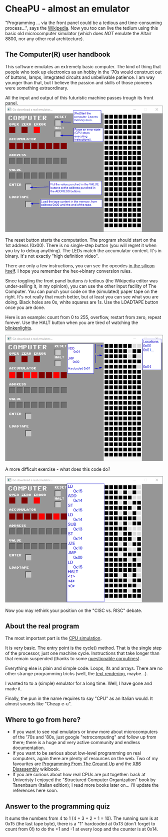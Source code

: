 # CheaPU - almost an emulator
"Programming ... via the front panel could be a tedious and time-consuming process...", says the [Wikipedia](https://en.wikipedia.org/wiki/Altair_8800).
Now you too can live the tedium using this basic old microcomputer simulator (which does *NOT* emulate the Altair 8800, nor any other real architecture).

## The Computer(R) user handbook
This software emulates an extremely basic computer. The kind of thing that people who took up electronics as an hobby in the '70s would construct out of buttons, lamps, integrated circuits and unbelivable patience. I am way younger than that, but I believe the passion and skills of those pioneers were something extraordinary.

All the input and output of this futuristic machine passes trough its front panel. 
![Front panel buttons](https://github.com/stefanos-86/CheaPU/blob/master/docs/ButtonsGuide.png "")

The reset button starts the computation. The program should start on the 1st address (0x00). There is no single-step button (you will regret it when you try to debug anything).
The LEDs match the accumulator content. It's in binary. It's not exactly "high definition video".

There are only a few instructions, you can see the opcodes [in the silicon itself](https://github.com/stefanos-86/CheaPU/blob/master/CheaPU_simulation/CPU.h#L32).
I hope you remember the hex->binary conversion rules.

Since toggling the front panel buttons _is_ tedious (the Wikipedia editor was under-selling it, in my opinion), you can use the other input facility of The Computer.
You can punch your code on the (simulated) paper tape on the right. It's not really that much better, but at least you can see what you are doing. Black holes are 0s, white squares are 1s. Use the LOADTAPE button once you are done.

Here is an example: count from 0 to 255, overflow, restart from zero, repeat forever. Use the HALT button when you are tired of watching the [blinkenlights](http://www.catb.org/~esr/jargon/html/B/blinkenlights.html).

![Programming example](https://github.com/stefanos-86/CheaPU/blob/master/docs/SimpleCount.png "")


A more difficult exercise - what does this code do?

![More difficult programming example](https://github.com/stefanos-86/CheaPU/blob/master/docs/Quiz.png "")


Now you may rethink your position on the "CISC vs. RISC" debate.

## About the real program
The most important part is the [CPU simulation](https://github.com/stefanos-86/CheaPU/blob/master/CheaPU_simulation/CPU.cpp).


It is very basic. The entry point is the cycle() method. That is the single step of the processor, just one machine cycle.
Instructions that take longer than that remain suspended (thanks to some [questionable coroutines](https://github.com/stefanos-86/CheaPU/blob/master/CheaPU_simulation/StepByStep.h)).

Everything else is plain and simple code. Loops, ifs and arrays. There are no other strange programming tricks (well, the [text rendering](https://github.com/stefanos-86/CheaPU/blob/master/CheaPU_UI/UserInterface.h#L98), maybe...).

I wanted to to a (simple) emulator for a long time. Well, I have gone and made it.

Finally, the pun in the name requires to say "CPU" as an Italian would. It almost sounds like "Cheap e-u".


## Where to go from here?
* If you want to see real emulators or know more about microcomputers of the '70s and '80s, just google "retrocomputing" and follow up from there; there is a huge and very active community and endless documentation.
* If you want to be serious about low-level programming on real computers, again there are plenty of resources on the web. Two of my favourites are [Programming From The Ground Up](https://www.onlineprogrammingbooks.com/programming-from-the-ground-up/) and the [X86 Disassembly](https://en.wikibooks.org/wiki/X86_Disassembly) wikibook.
* If you are curious about how real CPUs are put together: back at Univeristy I enjoyed the "Structured Computer Organization" book by Tanenbaum (Italian edition); I read more books later on... I'll update the references here soon.

## Answer to the programming quiz
It sums the numbers from 4 to 1 (4 + 3 + 2 + 1 = 10). The running sum is at 0x15 (the last tape byte), there is a "1" hardcoded at 0x13 (don't forget to count from 0!) to do the +1 and -1 at every loop and the counter is at 0x14. 
